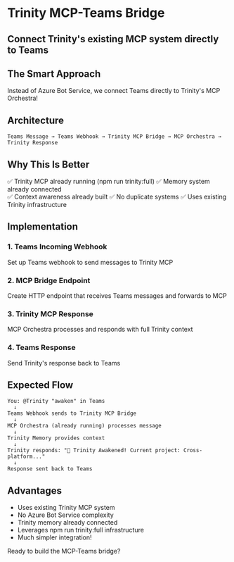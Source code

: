 # Trinity MCP-Teams Bridge

## Connect Trinity's existing MCP system directly to Teams

## The Smart Approach

Instead of Azure Bot Service, we connect Teams directly to Trinity's MCP Orchestra!

## Architecture

```
Teams Message → Teams Webhook → Trinity MCP Bridge → MCP Orchestra → Trinity Response
```

## Why This Is Better

✅ Trinity MCP already running (npm run trinity:full)
✅ Memory system already connected  
✅ Context awareness already built
✅ No duplicate systems
✅ Uses existing Trinity infrastructure

## Implementation

### 1. Teams Incoming Webhook

Set up Teams webhook to send messages to Trinity MCP

### 2. MCP Bridge Endpoint  

Create HTTP endpoint that receives Teams messages and forwards to MCP

### 3. Trinity MCP Response

MCP Orchestra processes and responds with full Trinity context

### 4. Teams Response

Send Trinity's response back to Teams

## Expected Flow

```
You: @Trinity "awaken" in Teams
  ↓
Teams Webhook sends to Trinity MCP Bridge
  ↓  
MCP Orchestra (already running) processes message
  ↓
Trinity Memory provides context
  ↓
Trinity responds: "🌟 Trinity Awakened! Current project: Cross-platform..."
  ↓
Response sent back to Teams
```

## Advantages

- Uses existing Trinity MCP system
- No Azure Bot Service complexity
- Trinity memory already connected
- Leverages npm run trinity:full infrastructure
- Much simpler integration!

Ready to build the MCP-Teams bridge?
